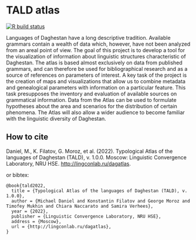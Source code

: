 # TALD atlas

[![R build status](https://github.com/agricolamz/tald_gm/workflows/R-CMD-check/badge.svg)](https://github.com/agricolamz/tald_gm/actions)

Languages of Daghestan have a long descriptive tradition. Available grammars contain a wealth of data which, however, have not been analyzed from an areal point of view. The goal of this project is to develop a tool for the visualization of information about linguistic structures characteristic of Daghestan. The atlas is based almost exclusively on data from published grammars, and can therefore be used for bibliographical research and as a source of references on parameters of interest. A key task of the project is the creation of maps and visualizations that allow us to combine metadata and genealogical parameters with information on a particular feature. This task presupposes the inventory and evaluation of available sources on grammatical information. Data from the Atlas can be used to formulate hypotheses about the area and scenarios for the distribution of certain phenomena. The Atlas will also allow a wider audience to become familiar with the linguistic diversity of Daghestan.

## How to cite

Daniel, M., K. Filatov, G. Moroz, et al. (2022). Typological Atlas of the languages of Daghestan (TALD), v. 1.0.0. Moscow: Linguistic Convergence Laboratory, NRU HSE. http://lingconlab.ru/dagatlas.

or bibtex:

```
@book{tald2022,
  title = {Typological Atlas of the languages of Daghestan (TALD), v. 1.0.0},
  author = {Michael Daniel and Konstantin Filatov and George Moroz and Timofey Mukhin and Chiara Naccarato and Samira Verhees},
  year = {2022},
  publisher = {Linguistic Convergence Laboratory, NRU HSE},
  address = {Moscow},
  url = {http://lingconlab.ru/dagatlas},
}
```